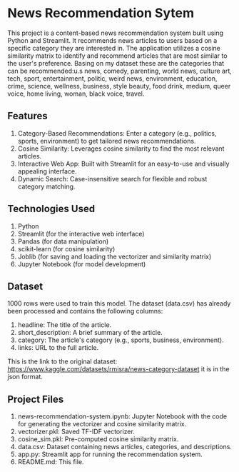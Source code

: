 # News Recommendation Sytem
This project is a content-based news recommendation system built using Python and Streamlit. It recommends news articles to users based on a specific category they are interested in. The application utilizes a cosine similarity matrix to identify and recommend articles that are most similar to the user's preference. Basing on my dataset these are the categories that can be recommended:u.s news, comedy, parenting, world news, culture art, tech, sport, entertainment, politic, weird news, environment, education, crime, science, wellness, business, style beauty, food drink, medium, queer voice, home living, woman, black voice, travel.

## Features
  1. Category-Based Recommendations: Enter a category (e.g., politics, sports, 
     environment) to get tailored news recommendations.
  2. Cosine Similarity: Leverages cosine similarity to find the most relevant 
     articles.
  3. Interactive Web App: Built with Streamlit for an easy-to-use and visually 
     appealing interface.
  4. Dynamic Search: Case-insensitive search for flexible and robust category 
     matching.

## Technologies Used
 1. Python
 2. Streamlit (for the interactive web interface)
 3. Pandas (for data manipulation)
 4. scikit-learn (for cosine similarity)
 5. Joblib (for saving and loading the vectorizer and similarity matrix)
 6. Jupyter Notebook (for model development)

## Dataset
1000 rows were used to train this model.
The dataset (data.csv) has already been processed and contains the following columns:

  1. headline: The title of the article.
  2. short_description: A brief summary of the article.
  3. category: The article's category (e.g., sports, business, environment).
  4. links: URL to the full article.

This is the link to the original dataset: https://www.kaggle.com/datasets/rmisra/news-category-dataset it is in the json format.


## Project Files
  1.  news-recommendation-system.ipynb: Jupyter Notebook with the code for 
      generating the vectorizer and cosine similarity matrix.
  2.  vectorizer.pkl: Saved TF-IDF vectorizer.
  3. cosine_sim.pkl: Pre-computed cosine similarity matrix.
  4. data.csv: Dataset containing news articles, categories, and descriptions.
  5. app.py: Streamlit app for running the recommendation system.
  6. README.md: This file.
